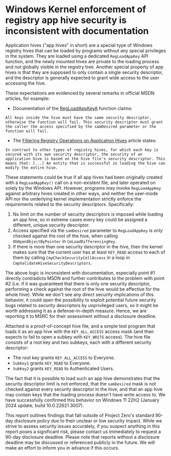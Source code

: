 # Windows Kernel enforcement of registry app hive security is inconsistent with documentation

Application hives ("app hives" in short) are a special type of Windows registry hives that can be loaded by programs without any special privileges in the system. They are loaded using a dedicated `RegLoadAppKey` API function, and the newly mounted hives are private to the loading process and not globally visible in the registry tree. Another special property of app hives is that they are supposed to only contain a single security descriptor, and the descriptor is generally expected to grant wide access to the user accessing the hive. 

These expectations are evidenced by several remarks in official MSDN articles, for example:

- Documentation of the [RegLoadAppKeyA](https://learn.microsoft.com/en-us/windows/win32/api/winreg/nf-winreg-regloadappkeya) function claims:

```
All keys inside the hive must have the same security descriptor, otherwise the function will fail. This security descriptor must grant the caller the access specified by the samDesired parameter or the function will fail.
```

- The [Filtering Registry Operations on Application Hives](https://learn.microsoft.com/en-us/windows-hardware/drivers/kernel/filtering-registry-operations-on-application-hives) article states:

```
In contrast to other types of registry hives, for which each key is secured with its own security descriptor, the security of an application hive is based on the hive file's security descriptor. This means that: [...] An entity that is successful in loading the hive can modify the entire hive.
```

These statements could be true if all app hives had been originally created with a `RegLoadAppKey()` call on a non-existent file, and later operated on solely by the Windows API. However, programs may invoke `RegLoadAppKey` against arbitrary hives created in other ways, and neither the user-mode API nor the underlying kernel implementation strictly enforce the requirements related to the security descriptors. Specifically:

1. No limit on the number of security descriptors is imposed while loading an app hive, so in extreme cases every key could be assigned a different, unique security descriptor.
2. Access specified via the `samDesired` parameter to `RegLoadAppKey` is only checked against the root of the hive, when calling `ObOpenObjectByPointer` in `CmLoadDifferencingKey`.
3. If there is more than one security descriptor in the hive, then the kernel makes sure that the current user has at least `KEY_READ` access to each of them by calling `CmpCheckSecurityCellAccess` in a loop in `CmpValidateHiveSecurityDescriptors`.

The above logic is inconsistent with documentation, especially point #1 directly contradicts MSDN and further contributes to the problem with point #2 (i.e. if it was guaranteed that there is only one security descriptor, performing a check against the root of the hive would be effective for the whole hive). While we don't see any direct security implications of this behavior, it could open the possibility to exploit potential future security bugs related to security descriptors by unprivileged users, so it might be worth addressing it as a defense-in-depth measure. Hence, we are reporting it to MSRC for their assessment without a disclosure deadline.

Attached is a proof-of-concept hive file, and a simple test program that loads it as an app hive with the `KEY_ALL_ACCESS` access mask (and then expects to fail to open a subkey with `KEY_WRITE` access). The hive file consists of a root key and two subkeys, each with a different security descriptor:

- The root key grants `KEY_ALL_ACCESS` to Everyone.
- `SubKey1` grants `KEY_READ` to Everyone.
- `SubKey2` grants `KEY_READ` to Authenticated Users.

The fact that it is possible to load such an app hive demonstrates that the security descriptor limit is not enforced, that the `samDesired` mask is not checked against every security descriptor in the hive, and that an app hive may contain keys that the loading process doesn't have write access to. We have successfully confirmed this behavior on Windows 11 22H2 (January 2024 update, build 10.0.22621.3007).

This report outlines findings that fall outside of Project Zero's standard 90-day disclosure policy due to their unclear or low security impact. While we strive to assess security issues accurately, if you suspect anything in this report poses a significant risk, please contact us immediately to request a 90-day disclosure deadline. Please note that reports without a disclosure deadline may be discussed or referenced publicly in the future. We will make an effort to inform you in advance if this occurs.